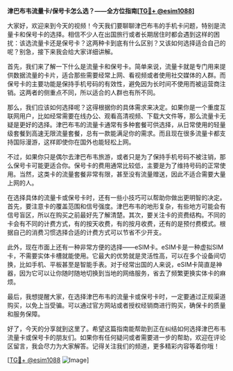 **津巴布韦流量卡/保号卡怎么选？——全方位指南[[TG💪+ @esim1088](https://t.me/s/esim1088)]**

大家好，欢迎来到今天的视频！今天我们要聊聊津巴布韦的手机卡问题，特别是流量卡和保号卡的选择。相信不少人在出国旅行或者长期居住时都会遇到这样的困扰：该选流量卡还是保号卡？这两种卡到底有什么区别？又该如何选择适合自己的呢？别急，接下来我会给大家详细讲解。

首先，我们来了解一下什么是流量卡和保号卡。简单来说，流量卡就是专门用来提供数据流量的卡片，适合那些需要经常上网、看视频或者使用社交媒体的人群。而保号卡的主要功能是保持手机号码的有效性，避免因为长时间不使用而被运营商注销。这两者的侧重点不同，所以适合的人群也有所不同。

那么，我们应该如何选择呢？这得根据你的具体需求来决定。如果你是一个重度互联网用户，比如经常需要在线办公、观看高清视频、下载大文件等，那么流量卡无疑是更好的选择。津巴布韦的流量卡通常有多种套餐可供选择，从日常使用的轻量级套餐到高速无限流量套餐，总有一款能满足你的需求。而且现在很多流量卡都支持国际漫游，这样即使你在国外也能轻松上网。

不过，如果你只是偶尔去津巴布韦旅游，或者只是为了保持手机号码不被注销，那么保号卡可能更适合你。保号卡的费用通常比较低，主要是为了维持号码的正常使用。当然，这类卡的流量套餐非常有限，甚至没有流量赠送，因此不适合需要大量上网的人。

在选择具体的流量卡或保号卡时，还有一些小技巧可以帮助你做出更明智的决定。首先，要注意卡的覆盖范围和信号强度。津巴布韦的地形复杂，有些地方可能会有信号盲区，所以在购买之前最好先了解清楚。其次，要关注卡的资费结构。不同的卡会有不同的计费方式，有的按天收费，有的按月收费，还有的是预付费模式。根据自己的消费习惯选择合适的计费方式可以节省不少开支。

此外，现在市面上还有一种非常方便的选择——eSIM卡。eSIM卡是一种虚拟SIM卡，不需要实体卡槽就能使用。它最大的优势就是灵活性高，可以在多个设备间切换，比如手机、平板甚至是智能手表。对于经常出国的人来说，eSIM卡简直是神器，因为它可以让你随时随地切换到当地的网络服务，省去了频繁更换实体卡的麻烦。

最后，我想提醒大家，在选择津巴布韦的流量卡或保号卡时，一定要通过正规渠道购买，以免上当受骗。可以通过官方网站或者授权经销商进行购买，确保卡的质量和服务保障。

好了，今天的分享就到这里了。希望这篇指南能帮助到正在纠结如何选择津巴布韦流量卡或保号卡的朋友们。如果你有任何疑问或者需要进一步的帮助，欢迎在评论区留言，我会尽力为大家解答。记得关注我们的频道，更多精彩内容等着你哦！

[[TG💪+ @esim1088](https://t.me/s/esim1088) ![Image](https://i.postimg.cc/4NQfJmqS/Snipaste-2025-05-13-00-14-12.png)]
